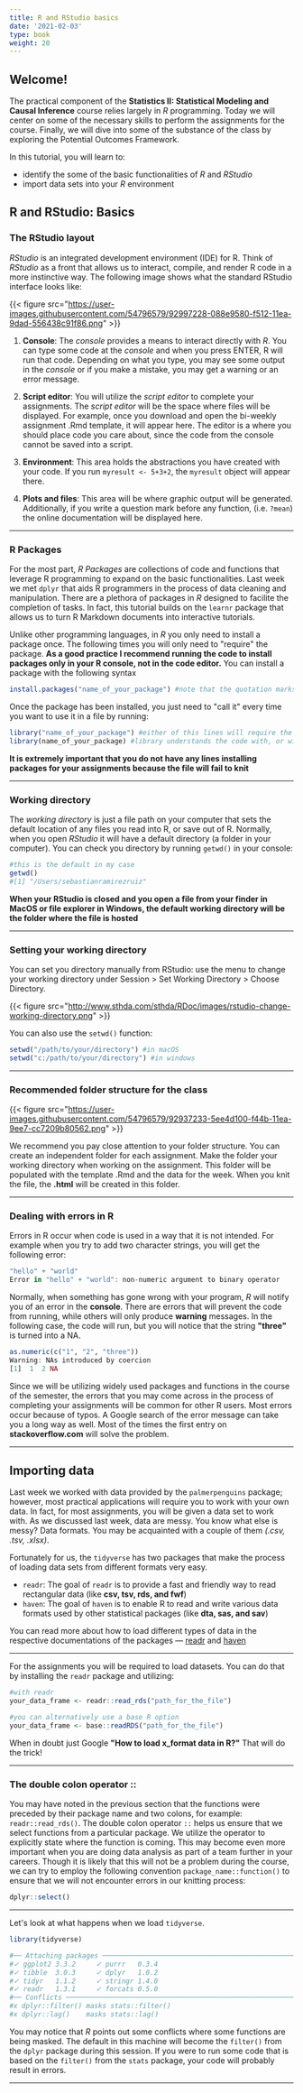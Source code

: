 ```yaml
---
title: R and RStudio basics
date: '2021-02-03'
type: book
weight: 20
---
```


## Welcome!


The practical component of the **Statistics II: Statistical Modeling and Causal Inference** course relies largely in *R* programming. Today we will center on some of the necessary skills to perform the assignments for the course. Finally, we will dive into some of the substance of the class by exploring the Potential Outcomes Framework.

In this tutorial, you will learn to:

* identify the some of the basic functionalities of *R* and *RStudio*
* import data sets into your *R* environment


## R and RStudio: Basics

### The RStudio layout

*RStudio* is an integrated development environment (IDE) for R. Think of *RStudio* as a front that allows us to interact, compile, and render R code in a more instinctive way. The following image shows what the standard RStudio interface looks like:

{{< figure src="https://user-images.githubusercontent.com/54796579/92997228-088e9580-f512-11ea-9dad-556438c91f86.png" >}}



1. **Console**: The *console* provides a means to interact directly with *R*. You can type some code at the *console* and when you press ENTER, R will run that code. Depending on what you type, you may see some output in the *console* or if you make a mistake, you may get a warning or an error message.

2. **Script editor**: You will utilize the *script editor* to complete your assignments. The *script editor* will be the space where files will be displayed. For example, once you download and open the bi-weekly assignment .Rmd template, it will appear here. The editor is a where you should place code you care about, since the code from the console cannot be saved into a script.

3. **Environment**: This area holds the abstractions you have created with your code. If you run `myresult <- 5+3+2`, the `myresult` object will appear there.

4. **Plots and files**: This area will be where graphic output will be generated. Additionally, if you write a question mark before any function, (i.e. `?mean`) the online documentation will be displayed here.

---

### R Packages

For the most part, *R Packages* are collections of code and functions that leverage R programming to expand on the basic functionalities. Last week we met `dplyr` that aids R programmers in the process of data cleaning and manipulation. There are a plethora of packages in *R* designed to facilite the completion of tasks. In fact, this tutorial builds on the `learnr` package that allows us to turn R Markdown documents into interactive tutorials.

Unlike other programming languages, in *R* you only need to install a package once. The following times you will only need to "require" the package. **As a good practice I recommend running the code to install packages only in your R console, not in the code editor.** You can install a package with the following syntax

```r
install.packages("name_of_your_package") #note that the quotation marks are mandatory at this stage
```

Once the package has been installed, you just need to "call it" every time you want to use it in a file by running:

```r
library("name_of_your_package") #either of this lines will require the package
library(name_of_your_package) #library understands the code with, or without, quotation marks
```

**It is extremely important that you do not have any lines installing packages for your assignments because the file will fail to knit**

---

### Working directory

The *working directory* is just a file path on your computer that sets the default location of any files you read into R, or save out of R. Normally, when you open *RStudio* it will have a default directory (a folder in your computer). You can check you directory by running `getwd()` in your console:

```r
#this is the default in my case
getwd()
#[1] "/Users/sebastianramirezruiz"
```

**When your RStudio is closed and you open a file from your finder in MacOS or file explorer in Windows, the default working directory will be the folder where the file is hosted**

---

### Setting your working directory

You can set you directory manually from RStudio: use the menu to change your working directory under Session > Set Working Directory > Choose Directory.


{{< figure src="http://www.sthda.com/sthda/RDoc/images/rstudio-change-working-directory.png" >}}

You can also use the `setwd()` function:

```r
setwd("/path/to/your/directory") #in macOS
setwd("c:/path/to/your/directory") #in windows
```

---

### Recommended folder structure for the class


{{< figure src="https://user-images.githubusercontent.com/54796579/92937233-5ee4d100-f44b-11ea-9ee7-cc7209b80562.png" >}}

We recommend you pay close attention to your folder structure. You can create an independent folder for each assignment. Make the folder your working directory when working on the assignment. This folder will be populated with the template .Rmd and the data for the week. When you knit the file, the **.html** will be created in this folder.

---

### Dealing with errors in R

Errors in R occur when code is used in a way that it is not intended. For example when you try to add two character strings, you will get the following error:

```r
"hello" + "world"
Error in "hello" + "world": non-numeric argument to binary operator
```

Normally, when something has gone wrong with your program, *R* will notify you of an error in the **console**. There are errors that will prevent the code from running, while others will only produce **warning** messages. In the following case, the code will run, but you will notice that the string **"three"** is turned into a NA.

```r
as.numeric(c("1", "2", "three"))
Warning: NAs introduced by coercion
[1]  1  2 NA
```

Since we will be utilizing widely used packages and functions in the course of the semester, the errors that you may come across in the process of completing your assignments will be common for other R users. Most errors occur because of typos. A Google search of the error message can take you a long way as well. Most of the times the first entry on **stackoverflow.com** will solve the problem.   

---

## Importing data

Last week we worked with data provided by the `palmerpenguins` package; however, most practical applications will require you to work with your own data. In fact, for most assignments, you will be given a data set to work with.  As we discussed last week, data are messy. You know what else is messy? Data formats. You may be acquainted with a couple of them *(.csv, .tsv, .xlsx)*.

Fortunately for us, the `tidyverse` has two packages that make the process of loading data sets from different formats very easy.

- `readr`: The goal of `readr` is to provide a fast and friendly way to read rectangular data (like **csv, tsv, rds, and fwf**)
- `haven`: The goal of `haven` is to enable R to read and write various data formats used by other statistical packages (like **dta, sas, and sav**)

You can read more about how to load different types of data in the respective documentations of the packages — [readr](https://readr.tidyverse.org/) and [haven](https://haven.tidyverse.org/)

---

For the assignments you will be required to load datasets. You can do that by installing the `readr` package and utilizing:

```r
#with readr
your_data_frame <- readr::read_rds("path_for_the_file")

#you can alternatively use a base R option
your_data_frame <- base::readRDS("path_for_the_file")
```

When in doubt just Google **"How to load x_format data in R?"** That will do the trick!

---

### The double colon operator ::

You may have noted in the previous section that the functions were preceded by their package name and two colons, for example: `readr::read_rds()`. The double colon operator `::` helps us ensure that we select functions from a particular package. We utilize the operator to explicitly state where the function is coming. This may become even more important when you are doing data analysis as part of a team further in your careers. Though it is likely that this will not be a problem during the course, we can try to employ the following convention `package_name::function()` to ensure that we will not encounter errors in our knitting process:

```r
dplyr::select()
```
---

Let's look at what happens when we load `tidyverse`.

```r
library(tidyverse)

#── Attaching packages ──────────────────────────────────────────────────────────────────────────── tidyverse 1.3.0 #──
#✓ ggplot2 3.3.2     ✓ purrr   0.3.4
#✓ tibble  3.0.3     ✓ dplyr   1.0.2
#✓ tidyr   1.1.2     ✓ stringr 1.4.0
#✓ readr   1.3.1     ✓ forcats 0.5.0
#── Conflicts ─────────────────────────────────────────────────────────────────────────────── tidyverse_conflicts() #──
#x dplyr::filter() masks stats::filter()
#x dplyr::lag()    masks stats::lag()
```

You may notice that *R* points out some conflicts where some functions are being masked. The default in this machine will become the `filter()` from the `dplyr` package during this session. If you were to run some code that is based on the `filter()` from the `stats` package, your code will probably result in errors.

---
